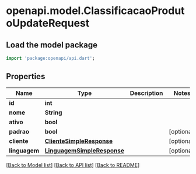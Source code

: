 # openapi.model.ClassificacaoProdutoUpdateRequest

## Load the model package
```dart
import 'package:openapi/api.dart';
```

## Properties
Name | Type | Description | Notes
------------ | ------------- | ------------- | -------------
**id** | **int** |  | 
**nome** | **String** |  | 
**ativo** | **bool** |  | 
**padrao** | **bool** |  | [optional] 
**cliente** | [**ClienteSimpleResponse**](ClienteSimpleResponse.md) |  | [optional] 
**linguagem** | [**LinguagemSimpleResponse**](LinguagemSimpleResponse.md) |  | [optional] 

[[Back to Model list]](../README.md#documentation-for-models) [[Back to API list]](../README.md#documentation-for-api-endpoints) [[Back to README]](../README.md)


